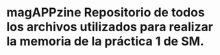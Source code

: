 magAPPzine
Repositorio de todos los archivos utilizados para realizar la memoria de la práctica 1 de SM.
==========
